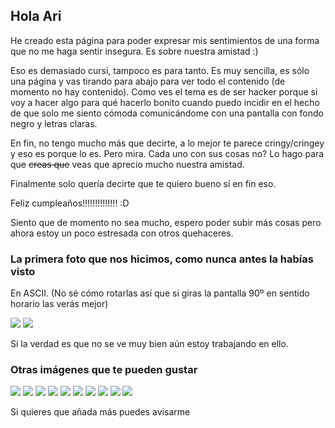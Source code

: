 ## Hola Ari

He creado esta página para poder expresar mis sentimientos de una forma que no me haga sentir insegura. Es sobre nuestra amistad :)

Eso es demasiado cursi, tampoco es para tanto. Es muy sencilla, es sólo una página y vas tirando para abajo para ver todo el contenido (de momento no hay contenido). Como ves el tema es de ser hacker porque si voy a hacer algo para qué hacerlo bonito cuando puedo incidir en el hecho de que solo me siento cómoda comunicándome con una pantalla con fondo negro y letras claras.

En fin, no tengo mucho más que decirte, a lo mejor te parece cringy/cringey y eso es porque lo es. Pero mira. Cada uno con sus cosas no? Lo hago para que ~~creas que~~ veas que aprecio mucho nuestra amistad.

Finalmente solo quería decirte que te quiero bueno sí en fin eso.

Feliz cumpleaños!!!!!!!!!!!!!! :D

Siento que de momento no sea mucho, espero poder subir más cosas pero ahora estoy un poco estresada con otros quehaceres.

### La primera foto que nos hicimos, como nunca antes la habías visto
En ASCII. (No sé cómo rotarlas así que si giras la pantalla 90º en sentido horario las verás mejor)

![](img/ascii_img.png)
![](img/ascii_img_color.png)

Sí la verdad es que no se ve muy bien aún estoy trabajando en ello.

### Otras imágenes que te pueden gustar

![](img/spain.jpg)
![](img/paella.jpg)
![](img/peru.jpg)
![](img/ew.jpg)
![](img/inflacio.jpg)
![](img/gini.png)
![](img/feminism.jpg)
![](img/bi.jpg)
![](img/miriam.jpg)
![](img/irene.jpg)

Si quieres que añada más puedes avisarme
